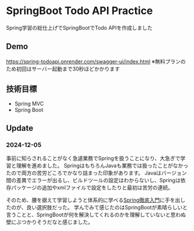 # SpringBoot Todo API Practice

Spring学習の総仕上げでSpringBootでTodo APIを作成しました

## Demo

https://spring-todoapi.onrender.com/swagger-ui/index.html
※無料プランのため初回はサーバー起動まで30秒ほどかかります

## 技術目標

- Spring MVC
- Spring Boot

## Update

### 2024-12-05

事前に知らされることがなく急遽業務でSpringを扱うことになり、大急ぎで学習と理解を進めました。
SpringはもちろんJavaも業務では扱ったことがなかったので両方の苦労どころでかなり詰まった印象があります。
Javaはバージョン間の差異でエラーが出るし、ビルドツールの設定はわからないし、Springは依存パッケージの追加やxmlファイルで設定をしたりと最初は苦労の連続。

そのため、腰を据えて学習しようと体系的に学べる[Spring徹底入門](https://www.shoeisha.co.jp/book/detail/9784798187105)に手を出したのが、良い選択肢だった。
学んでみて感じたのはSpringBootが素晴らしいと言うことと、SpringBootが何を解決してくれるのかを理解していないと思わぬ壁にぶつかりそうだなと感じました。